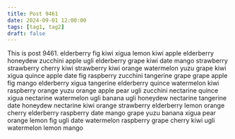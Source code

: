 ```yaml
---
title: Post 9461
date: 2024-09-01 12:00:00
tags: [tag1, tag2]
draft: false
---
```

This is post 9461.
elderberry
fig
kiwi
xigua
lemon
kiwi
apple
elderberry
honeydew
zucchini
apple
ugli
elderberry
grape
kiwi
date
mango
strawberry
strawberry
cherry
kiwi
strawberry
kiwi
orange
watermelon
yuzu
grape
kiwi
xigua
quince
apple
date
fig
raspberry
zucchini
tangerine
grape
grape
apple
fig
mango
elderberry
xigua
tangerine
elderberry
quince
watermelon
kiwi
raspberry
orange
yuzu
orange
apple
pear
ugli
zucchini
nectarine
quince
xigua
nectarine
watermelon
ugli
banana
ugli
honeydew
nectarine
tangerine
date
honeydew
nectarine
kiwi
orange
strawberry
elderberry
lemon
orange
cherry
elderberry
raspberry
date
mango
grape
yuzu
banana
xigua
pear
orange
lemon
fig
ugli
date
watermelon
raspberry
grape
cherry
kiwi
ugli
watermelon
lemon
mango
